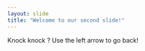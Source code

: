 ```yaml
---
layout: slide
title: "Welcome to our second slide!"
---
```

Knock knock ?
Use the left arrow to go back!